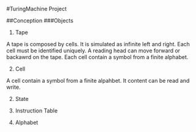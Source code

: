 #TuringMachine Project

##Conception
###Objects
1. Tape

A tape is composed by cells. It is simulated as infinite left and right.
Each cell must be identified uniquely. A reading head can move forward or backawrd on the tape.
Each cell contain a symbol from a finite alphabet.

2. Cell

A cell contain a symbol from a finite alpahbet.
It content can be read and write.

2. State



3. Instruction Table



4. Alphabet